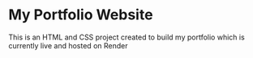 # My Portfolio Website 
This is an HTML and CSS project created to build my portfolio which is currently live and hosted on Render

